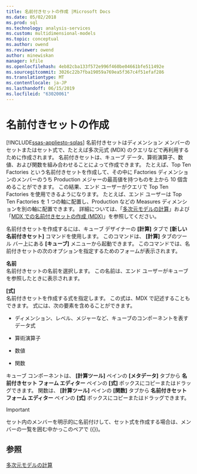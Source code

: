 ```yaml
---
title: 名前付きセットの作成 |Microsoft Docs
ms.date: 05/02/2018
ms.prod: sql
ms.technology: analysis-services
ms.custom: multidimensional-models
ms.topic: conceptual
ms.author: owend
ms.reviewer: owend
author: minewiskan
manager: kfile
ms.openlocfilehash: 4eb82cba133f572e996f460be04661bfe511492e
ms.sourcegitcommit: 3026c22b7fba19059a769ea5f367c4f51efaf286
ms.translationtype: MT
ms.contentlocale: ja-JP
ms.lasthandoff: 06/15/2019
ms.locfileid: "63020061"
---
```

# <a name="create-named-sets"></a>名前付きセットの作成
[!INCLUDE[ssas-appliesto-sqlas](../../includes/ssas-appliesto-sqlas.md)]
  名前付きセットはディメンション メンバーのセットまたはセット式で、たとえば多次元式 (MDX) のクエリなどで再利用するために作成されます。 名前付きセットは、キューブ データ、算術演算子、数値、および関数を組み合わせることによって作成できます。 たとえば、Top Ten Factories という名前付きセットを作成して、その中に Factories ディメンションのメンバーのうち Production メジャーの最高値を持つものを上から 10 個含めることができます。 この結果、エンド ユーザーがクエリで Top Ten Factories を使用できるようになります。 たとえば、エンド ユーザーは Top Ten Factories を 1 つの軸に配置し、Production などの Measures ディメンションを別の軸に配置できます。 詳細については、「[多次元モデルの計算](../../analysis-services/multidimensional-models/calculations-in-multidimensional-models.md)」および「[MDX での名前付きセットの作成 (MDX)](../../analysis-services/multidimensional-models/mdx/mdx-named-sets-building-named-sets.md)」を参照してください。  
  
 名前付きセットを作成するには、キューブ デザイナーの **[計算]** タブで **[新しい名前付きセット]** コマンドを使用します。 このコマンドは、 **[計算]** タブのツール バー上にある **[キューブ]** メニューから起動できます。 このコマンドでは、名前付きセットの次のオプションを指定するためのフォームが表示されます。  
  
 **名前**  
 名前付きセットの名前を選択します。 この名前は、エンド ユーザーがキューブを参照したときに表示されます。  
  
 **[式]**  
 名前付きセットを作成する式を指定します。 この式は、MDX で記述することもできます。 式には、次の要素を含めることができます。  
  
-   ディメンション、レベル、メジャーなど、キューブのコンポーネントを表すデータ式  
  
-   算術演算子  
  
-   数値  
  
-   関数  
  
 キューブ コンポーネントは、 **[計算ツール]** ペインの **[メタデータ]** タブから **名前付きセット フォーム エディター** ペインの **[式]** ボックスにコピーまたはドラッグできます。 関数は、 **[計算ツール]** ペインの **[関数]** タブから **名前付きセット フォーム エディター** ペインの **[式]** ボックスにコピーまたはドラッグできます。  
  
> [!IMPORTANT]  
>  セット内のメンバーを明示的に名前付けして、セット式を作成する場合は、メンバーの一覧を囲む中かっこのペアで ({})。  
  
## <a name="see-also"></a>参照  
 [多次元モデルの計算](../../analysis-services/multidimensional-models/calculations-in-multidimensional-models.md)  
  
  
